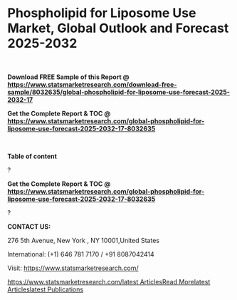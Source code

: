 <h1>Phospholipid for Liposome Use Market, Global Outlook and Forecast 2025-2032</h1><br/><p><strong>Download FREE Sample of this Report @ <a href="https://www.statsmarketresearch.com/download-free-sample/8032635/global-phospholipid-for-liposome-use-forecast-2025-2032-17">https://www.statsmarketresearch.com/download-free-sample/8032635/global-phospholipid-for-liposome-use-forecast-2025-2032-17</a></strong></p>
 
 
 
 <div><b>Get the Complete Report & TOC @ <a href="https://www.statsmarketresearch.com/global-phospholipid-for-liposome-use-forecast-2025-2032-17-8032635">https://www.statsmarketresearch.com/global-phospholipid-for-liposome-use-forecast-2025-2032-17-8032635</a></b></div>
 
 
 
 <p><br />
 
 <b>Table of content</b></p>
 
 
 
 <p>? </p>
 
 
 
 <div><b>Get the Complete Report & TOC @ <a href="https://www.statsmarketresearch.com/global-phospholipid-for-liposome-use-forecast-2025-2032-17-8032635">https://www.statsmarketresearch.com/global-phospholipid-for-liposome-use-forecast-2025-2032-17-8032635</a></b></div>
 
 
 
 <p>? </p>
 
 
 
 <p><b>CONTACT US:</b><br />
 
 276 5th Avenue, New York , NY 10001,United States<br />
 
 International: (+1) 646 781 7170 / +91 8087042414<br />
 
 Visit: <a href="https://www.statsmarketresearch.com/">https://www.statsmarketresearch.com/</a><br />
 
 <a href="https://gyeongbokgung.com">https://www.statsmarketresearch.com/</a><a href="https://hallyeomaritime.com">latest Articles</a><a href="https://jingwansa.com">Read More</a><a href="https://nguoiviet.jp/">latest Articles</a><a href="https://www.intelmarketresearch.com/">latest Publications</a></p>
